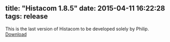 title: "Histacom 1.8.5"
date: 2015-04-11 16:22:28
tags: release
---
This is the last version of Histacom to be developed solely by Philip. [Download](/releases/1.8.5.exe)
